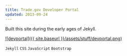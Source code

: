 ```yaml
---
title: Trade.gov Developer Portal
updated: 2013-09-24 
---
```


Built this site during the early ages of Jekyll. 

[![devportal]({{ site.baseurl }}/assets/stuff/devportal.png)](http://developer.trade.gov/)

`Jekyll` `CSS` `JavaScript` `Bootstrap`